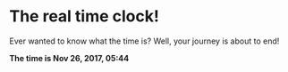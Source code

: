 # The real time clock!

Ever wanted to know what the time is? Well, your journey is about to end!

**The time is Nov 26, 2017, 05:44**